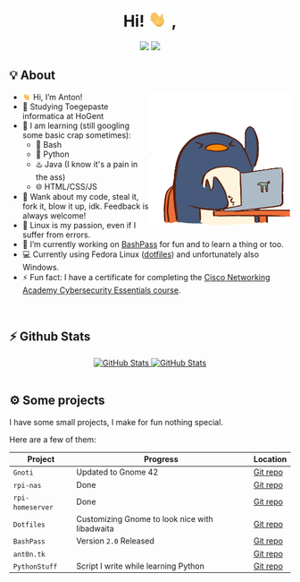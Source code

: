 <div align="center">
   <h1>
      Hi! <img width="35" src="./assets/waving-hand.gif"> ,
   </h1>
   <a href="https://github.com/AntonVanAssche"><img width="15%" src="https://img.shields.io/badge/Github-2E3440?style=for-the-badge&logo=github&logoColor=white"></a>
   <a href="https://gitlab.com/AntonVanAssche"><img width="15%" src="https://img.shields.io/badge/Gitlab-2E3440?style=for-the-badge&logo=gitlab&logoColor=white"></a>
   <br>
</div>

## 💡 About

<img align="right"  width="50%" src="./assets/penguin.gif"/>

-  <img width="15" src="./assets/waving-hand.gif"/> Hi, I’m Anton!
-  🏫 Studying Toegepaste informatica at HoGent
-  🧠 I am learning (still googling some basic crap sometimes):
   -  🐚 Bash
   -  🐍 Python
   -  ♨️ Java (I know it's a pain in the ass)
   -  🌐 HTML/CSS/JS
-  👯 Wank about my code, steal it, fork it, blow it up, idk. Feedback is always welcome!
-  🐧 Linux is my passion, even if I suffer from errors.
-  👷 I’m currently working on [BashPass](https://github.com/AntonVanAssche/bashpass) for fun and to learn a thing or too.
-  💻 Currently using Fedora Linux ([dotfiles](https://github.com/AntonVanAssche/dotfiles)) and unfortunately also Windows.
-  ⚡ Fun fact: I have a certificate for completing the [Cisco Networking Academy Cybersecurity Essentials course](https://www.credly.com/badges/9ee8cf32-505d-474f-8210-285248b698d0/public_url).

<br>

## ⚡ Github Stats

<div align="center">
   <a href="https://github.com/AntonVanAssche">
      <img height="165em" alt="GitHub Stats" src="https://github-readme-stats.vercel.app/api?username=AntonVanAssche&count_private=true&show_icons=true&layout=compact&hide_border=true&theme=nord"/>
      <img height="165em" alt="GitHub Stats" src="https://github-readme-stats.vercel.app/api/top-langs/?username=AntonVanAssche&show_icons=true&layout=compact&hide_border=true&theme=nord"/>
   </a>
</div>

<br>

## ⚙️ Some projects

I have some small projects, I make for fun nothing special.

Here are a few of them:

| Project          | Progress                                       | Location                                                     |
| ---------------- | ---------------------------------------------- | ------------------------------------------------------------ |
| `Gnoti`          | Updated to Gnome 42                            | [Git repo](https://github.com/AntonVanAssche/gnoti)          |
| `rpi-nas`        | Done                                           | [Git repo](https://github.com/AntonVanAssche/rpi-nas)        |
| `rpi-homeserver` | Done                                           | [Git repo](https://github.com/AntonVanAssche/rpi-homeserver) |
| `Dotfiles`       | Customizing Gnome to look nice with libadwaita | [Git repo](https://github.com/AntonVanAssche/dotfiles)       |
| `BashPass`       | Version `2.0` Released                         | [Git repo](https://github.com/AntonVanAssche/bashpass)       |
| `ant0n.tk`       |                                                | [Git repo](https://github.com/AntonVanAssche/ant0n.tk)       |
| `PythonStuff`    | Script I write while learning Python           | [Git repo](https://github.com/AntonVanAssche/PythonStuff)    |
